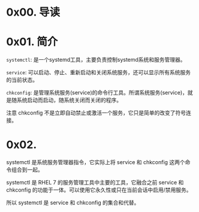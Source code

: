 # 0x00. 导读

# 0x01. 简介

`systemctl`: 是一个systemd工具，主要负责控制systemd系统和服务管理器。

`service`: 可以启动、停止、重新启动和关闭系统服务，还可以显示所有系统服务的当前状态。

`chkconfig`: 是管理系统服务(service)的命令行工具。所谓系统服务(service)，就是随系统启动而启动，随系统关闭而关闭的程序。

注意 chkconfig 不是立即自动禁止或激活一个服务，它只是简单的改变了符号连接。

# 0x02. 

systemctl 是系统服务管理器指令，它实际上将 service 和 chkconfig 这两个命令组合到一起。

systemctl 是 RHEL 7 的服务管理工具中主要的工具，它融合之前 service 和 chkconfig 的功能于一体。可以使用它永久性或只在当前会话中启用/禁用服务。

所以 systemctl 是 service 和 chkconfig 的集合和代替。